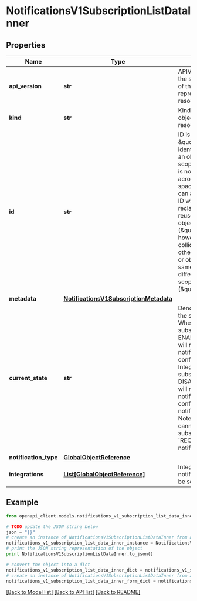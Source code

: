 # NotificationsV1SubscriptionListDataInner


## Properties
Name | Type | Description | Notes
------------ | ------------- | ------------- | -------------
**api_version** | **str** | APIVersion defines the schema version of this representation of a resource. | [optional] [readonly] 
**kind** | **str** | Kind defines the object this REST resource represents. | [optional] [readonly] 
**id** | **str** | ID is the \&quot;natural identifier\&quot; for an object within its scope/namespace; it is normally unique across time but not space. That is, you can assume that the ID will not be reclaimed and reused after an object is deleted (\&quot;time\&quot;); however, it may collide with IDs for other object &#x60;kinds&#x60; or objects of the same &#x60;kind&#x60; within a different scope/namespace (\&quot;space\&quot;). | [readonly] 
**metadata** | [**NotificationsV1SubscriptionMetadata**](NotificationsV1SubscriptionMetadata.md) |  | 
**current_state** | **str** | Denotes the state of the subscription. When the subscription is ENABLED, the user will receive notification on the configured Integrations. If the subscription is DISABLED, the user will not recieve any notification for the configured notification type. Note that, you cannot disable a subscription for &#x60;REQUIRED&#x60; notification type.  | [optional] 
**notification_type** | [**GlobalObjectReference**](GlobalObjectReference.md) |  | 
**integrations** | [**List[GlobalObjectReference]**](GlobalObjectReference.md) | Integrations to which notifications are to be sent. | 

## Example

```python
from openapi_client.models.notifications_v1_subscription_list_data_inner import NotificationsV1SubscriptionListDataInner

# TODO update the JSON string below
json = "{}"
# create an instance of NotificationsV1SubscriptionListDataInner from a JSON string
notifications_v1_subscription_list_data_inner_instance = NotificationsV1SubscriptionListDataInner.from_json(json)
# print the JSON string representation of the object
print NotificationsV1SubscriptionListDataInner.to_json()

# convert the object into a dict
notifications_v1_subscription_list_data_inner_dict = notifications_v1_subscription_list_data_inner_instance.to_dict()
# create an instance of NotificationsV1SubscriptionListDataInner from a dict
notifications_v1_subscription_list_data_inner_form_dict = notifications_v1_subscription_list_data_inner.from_dict(notifications_v1_subscription_list_data_inner_dict)
```
[[Back to Model list]](../ccloud/README.md#documentation-for-models) [[Back to API list]](../ccloud/README.md#documentation-for-api-endpoints) [[Back to README]](../ccloud/README.md)


